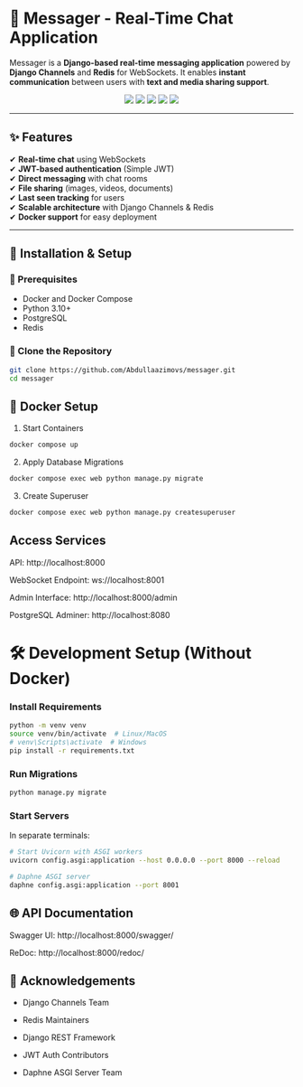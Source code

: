 # 💬 Messager - Real-Time Chat Application

Messager is a **Django-based real-time messaging application** powered by **Django Channels** and **Redis** for WebSockets. It enables **instant communication** between users with **text and media sharing support**.

<p align="center">
  <img src="https://img.shields.io/badge/Python-3.10-blue?style=for-the-badge&logo=python">
  <img src="https://img.shields.io/badge/Django-4.2-green?style=for-the-badge&logo=django">
  <img src="https://img.shields.io/badge/WebSockets-Enabled-red?style=for-the-badge">
  <img src="https://img.shields.io/badge/Redis-Supported-yellow?style=for-the-badge&logo=redis">
  <img src="https://img.shields.io/badge/Docker-Ready-2496ED?style=for-the-badge&logo=docker">
</p>

---

## ✨ Features

✔ **Real-time chat** using WebSockets  
✔ **JWT-based authentication** (Simple JWT)  
✔ **Direct messaging** with chat rooms  
✔ **File sharing** (images, videos, documents)  
✔ **Last seen tracking** for users  
✔ **Scalable architecture** with Django Channels & Redis  
✔ **Docker support** for easy deployment  

---

## 🚀 Installation & Setup

### 🔹 Prerequisites
- Docker and Docker Compose
- Python 3.10+
- PostgreSQL
- Redis

### 🔹 Clone the Repository  
```bash
git clone https://github.com/Abdullaazimovs/messager.git
cd messager
```
## 🐳 Docker Setup
1. Start Containers
```bash
docker compose up 
```
2. Apply Database Migrations 
```bash
docker compose exec web python manage.py migrate
```
3. Create Superuser
```bash
docker compose exec web python manage.py createsuperuser
```
## Access Services

API: http://localhost:8000

WebSocket Endpoint: ws://localhost:8001

Admin Interface: http://localhost:8000/admin

PostgreSQL Adminer: http://localhost:8080

# 🛠️ Development Setup (Without Docker)

### Install Requirements
```bash
python -m venv venv
source venv/bin/activate  # Linux/MacOS
# venv\Scripts\activate  # Windows
pip install -r requirements.txt
```
### Run Migrations
```bash
python manage.py migrate
```

### Start Servers

In separate terminals:
```bash
# Start Uvicorn with ASGI workers
uvicorn config.asgi:application --host 0.0.0.0 --port 8000 --reload

# Daphne ASGI server
daphne config.asgi:application --port 8001
```


## 🌐 API Documentation

Swagger UI: http://localhost:8000/swagger/

ReDoc: http://localhost:8000/redoc/

## 🙏 Acknowledgements

- Django Channels Team

- Redis Maintainers

- Django REST Framework

- JWT Auth Contributors

- Daphne ASGI Server Team
